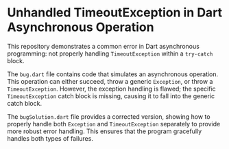 # Unhandled TimeoutException in Dart Asynchronous Operation

This repository demonstrates a common error in Dart asynchronous programming:  not properly handling `TimeoutException` within a `try-catch` block.

The `bug.dart` file contains code that simulates an asynchronous operation.  This operation can either succeed, throw a generic `Exception`, or throw a `TimeoutException`.  However, the exception handling is flawed; the specific `TimeoutException` catch block is missing, causing it to fall into the generic catch block. 

The `bugSolution.dart` file provides a corrected version, showing how to properly handle both `Exception` and `TimeoutException` separately to provide more robust error handling.  This ensures that the program gracefully handles both types of failures.
